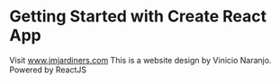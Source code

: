 # Getting Started with Create React App

Visit www.jmjardiners.com 
This is a website design by Vinicio Naranjo. 
Powered by ReactJS
